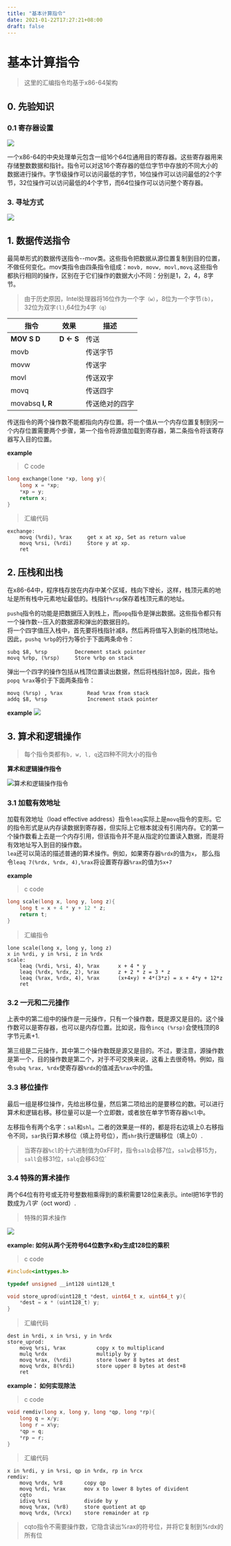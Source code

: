 ```yaml
---
title: "基本计算指令"
date: 2021-01-22T17:27:21+08:00
draft: false
---
```

# 基本计算指令

> 这里的汇编指令均基于x86-64架构

## 0. 先验知识

### 0.1 寄存器设置

![](../image/x86-64-reg.png)

一个x86-64的中央处理单元包含一组16个64位通用目的寄存器。这些寄存器用来存储整数数据和指针。指令可以对这16个寄存器的低位字节中存放的不同大小的数据进行操作。字节级操作可以访问最低的字节，16位操作可以访问最低的2个字节，32位操作可以访问最低的4个字节，而64位操作可以访问整个寄存器。

### 3. 寻址方式

![](../image/寻址方式.png)

## 1. 数据传送指令

最简单形式的数据传送指令--mov类。这些指令把数据从源位置复制到目的位置，不做任何变化。mov类指令由四条指令组成：`movb, movw, movl,movq`.这些指令都执行相同的操作，区别在于它们操作的数据大小不同：分别是1，2，4，8字节。

> 由于历史原因，Intel处理器将16位作为一个字`（w）`，8位为一个字节`(b)`，32位为双字`(l)`,64位为4字`（q）`

|指令|效果|描述|
|-----|-----|-----|
|**MOV    S    D**| **D  <-  S**| 传送|
|movb||传送字节|
|movw||传送字|
|movl||传送双字|
|movq||传送四字|
|movabsq  **I, R** ||传送绝对的四字|

传送指令的两个操作数不能都指向内存位置。将一个值从一个内存位置复制到另一个内存位置需要两个步骤，第一个指令将源值加载到寄存器，第二条指令将该寄存器写入目的位置。

**example**
> C code
```C
long exchange(lone *xp, long y){
    long x = *xp;
    *xp = y;
    return x;
}
```

> 汇编代码
```
exchange:
    movq (%rdi), %rax     get x at xp, Set as return value
    movq %rsi, (%rdi)     Store y at xp.
    ret
```

## 2. 压栈和出栈

在x86-64中，程序栈存放在内存中某个区域，栈向下增长，这样，栈顶元素的地址是所有栈中元素地址最低的。栈指针`%rsp`保存着栈顶元素的地址。 

`pushq`指令的功能是把数据压入到栈上，而`popq`指令是弹出数据。这些指令都只有一个操作数--压入的数据源和弹出的数据目的。  
将一个四字值压入栈中，首先要将栈指针减8，然后再将值写入到新的栈顶地址。因此，`pushq %rbp`的行为等价于下面两条命令：
```
subq $8, %rsp         Decrement stack pointer
movq %rbp, (%rsp)     Store %rbp on stack
```

弹出一个四字的操作包括从栈顶位置读出数据，然后将栈指针加8，因此，指令`popq %rax`等价于下面两条指令：
```
movq (%rsp) , %rax        Read %rax from stack
addq $8, %rsp             Increment stack pointer
```

**example**
![](../image/stack-example.png)

## 3. 算术和逻辑操作

> 每个指令类都有`b, w, l, q`这四种不同大小的指令

**算术和逻辑操作指令**  

![算术和逻辑操作指令](../image/算术和逻辑操作指令.png)

### 3.1 加载有效地址

加载有效地址（load effective address）指令`leaq`实际上是`movq`指令的变形。它的指令形式是从内存读数据到寄存器，但实际上它根本就没有引用内存。它的第一个操作数看上去是一个内存引用，但该指令并不是从指定的位置读入数据，而是将有效地址写入到目的操作数。  
`lea`还可以简洁的描述普通的算术操作。例如，如果寄存器`%rdx`的值为`x`， 那么指令`leaq 7(%rdx, %rdx, 4),%rax`将设置寄存器`%rax`的值为`5x+7`

**example**  
> c code
```C
long scale(long x, long y, long z){
    long t = x + 4 * y + 12 * z;
    return t;
}
```

> 汇编指令
```
lone scale(long x, long y, long z)
x in %rdi, y in %rsi, z in %rdx
scale:
    leaq (%rdi, %rsi, 4), %rax      x + 4 * y
    leaq (%rdx, %rdx, 2), %rax      z + 2 * z = 3 * z
    leaq (%rax, %rdx, 4), %rax      (x+4×y) + 4*(3*z) = x + 4*y + 12*z
    ret
```

### 3.2 一元和二元操作

上表中的第二组中的操作是一元操作，只有一个操作数，既是源又是目的。这个操作数可以是寄存器，也可以是内存位置。比如说，指令`incq (%rsp)`会使栈顶的8字节元素+1.  

第三组是二元操作，其中第二个操作数既是源又是目的。不过，要注意，源操作数是第一个，目的操作数是第二个，对于不可交换来说，这看上去很奇特。例如，指令`subq %rax, %rdx`使寄存器`%rdx`的值减去`%rax`中的值。

### 3.3 移位操作

最后一组是移位操作，先给出移位量，然后第二项给出的是要移位的数。可以进行算术和逻辑右移。移位量可以是一个立即数，或者放在单字节寄存器`%cl`中。  

左移指令有两个名字：`sal`和`shl`。二者的效果是一样的，都是将右边填上0.右移指令不同，`sar`执行算术移位（填上符号位），而`shr`执行逻辑移位（填上0）.

> 当寄存器`%cl`的十六进制值为0xFF时，指令`salb`会移7位，`salw`会移15为，`sall`会移31位，`salq`会移63位`

### 3.4 特殊的算术操作

两个64位有符号或无符号整数相乘得到的乘积需要128位来表示。intel把16字节的数成为*八字*（oct word）.   
> 特殊的算术操作    

![](../image/特殊的算术操作.png)

**example: 如何从两个无符号64位数字x和y生成128位的乘积**
> c code
```C
#include<inttypes.h>

typedef unsigned __int128 uint128_t

void store_uprod(uint128_t *dest, uint64_t x, uint64_t y){
    *dest = x * (uint128_t) y;
}
```

> 汇编代码
```
dest in %rdi, x in %rsi, y in %rdx
store_uprod:
    movq %rsi, %rax          copy x to multiplicand
    mulq %rdx                multiply by y
    movq %rax, (%rdi)        store lower 8 bytes at dest
    movq %rdx, 8(%rdi)       store upper 8 bytes at dest+8
    ret
```

**example： 如何实现除法**
> c code
```C
void remdiv(long x, long y, long *qp, long *rp){
    long q = x/y;
    long r = x%y;
    *qp = q;
    *rp = r;
}
```

> 汇编代码
```
x in %rdi, y in %rsi, qp in %rdx, rp in %rcx
remdiv:
    movq %rdx, %r8       copy qp
    movq %rdi, %rax      mov x to lower 8 bytes of divident
    cqto
    idivq %rsi           divide by y
    movq %rax, (%r8)     store quotient at qp
    movq %rdx, (%rcx)    store remainder at rp
```

> cqto指令不需要操作数，它隐含读出%rax的符号位，并将它复制到%rdx的所有位
